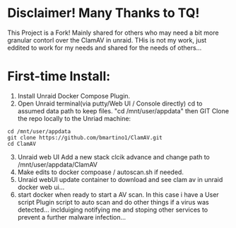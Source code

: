# Disclaimer! Many Thanks to TQ!
This Project is a Fork! Mainly shared for others who may need a bit more granular contorl over the ClamAV in unraid.
THis is not my work, just eddited to work for my needs and shared for the needs of others...

# First-time Install:
1. Install Unraid Docker Compose Plugin.
2. Open Unraid terminal(via putty/Web UI / Console directly) cd to assumed data path to keep files. "cd /mnt/user/appdata" then GIT Clone the repo locally to the Unriad machine:

```
cd /mnt/user/appdata
git clone https://github.com/bmartino1/ClamAV.git
cd ClamAV
```

3. Unraid web UI Add a new stack clcik advance and change path to /mnt/user/appdata/ClamAV
4. Make edits to docker compoase / autoscan.sh if needed.
5. Unraid webUI update container to download and see clam av in unraid docker web ui...
6. start docker when ready to start a AV scan. In this case i have a User script Plugin script to auto scan and do other things if a virus was detected... inclduiging notifying me and stoping other services to prevent a further malware infection...
